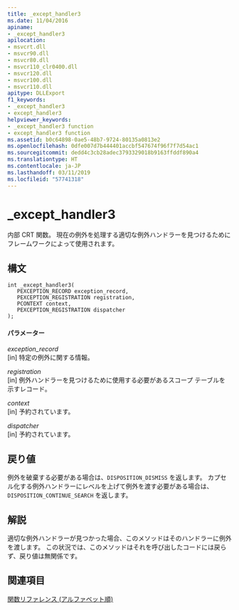 ```yaml
---
title: _except_handler3
ms.date: 11/04/2016
apiname:
- _except_handler3
apilocation:
- msvcrt.dll
- msvcr90.dll
- msvcr80.dll
- msvcr110_clr0400.dll
- msvcr120.dll
- msvcr100.dll
- msvcr110.dll
apitype: DLLExport
f1_keywords:
- _except_handler3
- except_handler3
helpviewer_keywords:
- _except_handler3 function
- except_handler3 function
ms.assetid: b0c64898-0ae5-48b7-9724-80135a0813e2
ms.openlocfilehash: 0dfe007d7b444401accbf547674f96f7f7d54ac1
ms.sourcegitcommit: dedd4c3cb28adec3793329018b9163ffddf890a4
ms.translationtype: HT
ms.contentlocale: ja-JP
ms.lasthandoff: 03/11/2019
ms.locfileid: "57741318"
---
```

# <a name="excepthandler3"></a>_except_handler3

内部 CRT 関数。 現在の例外を処理する適切な例外ハンドラーを見つけるためにフレームワークによって使用されます。

## <a name="syntax"></a>構文

```
int _except_handler3(
   PEXCEPTION_RECORD exception_record,
   PEXCEPTION_REGISTRATION registration,
   PCONTEXT context,
   PEXCEPTION_REGISTRATION dispatcher
);
```

#### <a name="parameters"></a>パラメーター

*exception_record*<br/>
[in] 特定の例外に関する情報。

*registration*<br/>
[in] 例外ハンドラーを見つけるために使用する必要があるスコープ テーブルを示すレコード。

*context*<br/>
[in] 予約されています。

*dispatcher*<br/>
[in] 予約されています。

## <a name="return-value"></a>戻り値

例外を破棄する必要がある場合は、`DISPOSITION_DISMISS` を返します。 カプセル化する例外ハンドラーにレベルを上げて例外を渡す必要がある場合は、`DISPOSITION_CONTINUE_SEARCH` を返します。

## <a name="remarks"></a>解説

適切な例外ハンドラーが見つかった場合、このメソッドはそのハンドラーに例外を渡します。 この状況では、このメソッドはそれを呼び出したコードには戻らず、戻り値は無関係です。

## <a name="see-also"></a>関連項目

[関数リファレンス (アルファベット順)](../c-runtime-library/reference/crt-alphabetical-function-reference.md)
